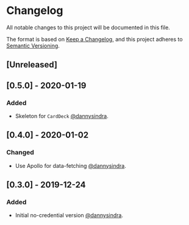 # Changelog
All notable changes to this project will be documented in this file.

The format is based on [Keep a Changelog](https://keepachangelog.com/en/1.0.0/),
and this project adheres to [Semantic Versioning](https://semver.org/spec/v2.0.0.html).

## [Unreleased]

## [0.5.0] - 2020-01-19
### Added
- Skeleton for `CardDeck` [@dannysindra](https://github.com/dannysindra).

## [0.4.0] - 2020-01-02
### Changed
- Use Apollo for data-fetching [@dannysindra](https://github.com/dannysindra).

## [0.3.0] - 2019-12-24
### Added
- Initial no-credential version [@dannysindra](https://github.com/dannysindra).
